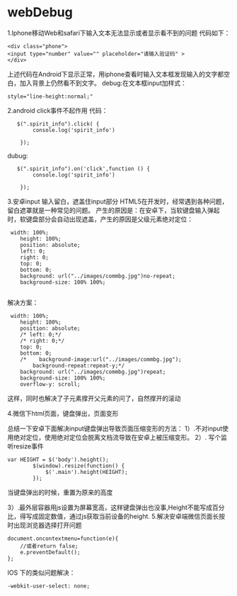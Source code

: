 # webDebug
1.Iphone移动Web和safari下输入文本无法显示或者显示看不到的问题
代码如下：
```
<div class="phone">
<input type="number" value="" placeholder="请输入验证码" >
</div>

```
上述代码在Android下显示正常，用iphone查看时输入文本框发现输入的文字都空白，加入背景上仍然看不到文字。
debug:在文本框input加样式：
```
style="line-height:normal;"
```
2.android click事件不起作用
代码：
```
   $(".spirit_info").click( {
        console.log('spirit_info')

    });
```
dubug:
```
   $(".spirit_info").on('click',function () {
        console.log('spirit_info')

    });
```
3.安卓input 输入留白，遮盖住input部分
HTML5在开发时，经常遇到各种问题，留白遮罩就是一种常见的问题。
产生的原因是：在安卓下，当软键盘输入弹起时，软键盘部分会自动出现遮盖，产生的原因是父级元素绝对定位：
```
 width: 100%;
    height: 100%;
    position: absolute;
    left: 0;
    right: 0;
    top: 0;
    bottom: 0;
    background: url("../images/commbg.jpg")no-repeat;
    background-size: 100% 100%;
  
```
解决方案：
```
 width: 100%;
    height: 100%;
    position: absolute;
    /* left: 0;*/
    /* right: 0;*/
    top: 0;
    bottom: 0;
    /*    background-image:url("../images/commbg.jpg");
        background-repeat:repeat-y;*/
    background: url("../images/commbg.jpg")repeat;
    background-size: 100% 100%;
    overflow-y: scroll;
```
这样，同时也解决了子元素撑开父元素的问了，自然撑开的滚动

4.微信下html页面，键盘弹出，页面变形

总结一下安卓下面解决input键盘弹出导致页面压缩变形的方法：
1）.不对input使用绝对定位，使用绝对定位会脱离文档流导致在安卓上被压缩变形。
2）.
写个监听resize事件
```
var HEIGHT = $('body').height();
        $(window).resize(function() {
            $('.main').height(HEIGHT);
        });
```
当键盘弹出的时候，重置为原来的高度

3）.最外层容器用js设置为屏幕宽高，这样键盘弹出也没事,Height不能写成百分比，得写成固定数值，通过js获取当前设备的height.
5.解决安卓端微信页面长按时出现浏览器选择打开问题

```
document.oncontextmenu=function(e){  
    //或者return false;  
    e.preventDefault();  
}; 
```
IOS 下的类似问题解决：
```
-webkit-user-select: none;
```

